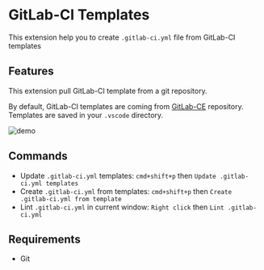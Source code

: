 # GitLab-CI Templates

This extension help you to create `.gitlab-ci.yml` file from GitLab-CI templates

## Features

This extension pull GitLab-CI template from a git repository.

By default, GitLab-CI templates are coming from [GitLab-CE](https://gitlab.com/gitlab-org/gitlab-ce) repository.
Templates are saved in your `.vscode` directory.

![demo](https://gitlab.com/jgsqware/vs-gitlab-ci-templates/raw/b5b94f6bd07ed200d10bc6f15e023a0e60f80049/images/demo.gif)

## Commands

- Update `.gitlab-ci.yml` templates: `cmd+shift+p` then `Update .gitlab-ci.yml templates`
- Create `.gitlab-ci.yml` from templates: `cmd+shift+p` then `Create .gitlab-ci.yml from template`
- Lint `.gitlab-ci.yml` in current window: `Right click` then `Lint .gitlab-ci.yml`

## Requirements

- Git
